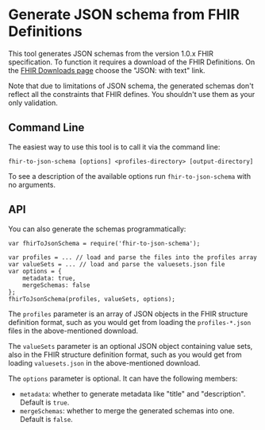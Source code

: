 # Generate JSON schema from FHIR Definitions

This tool generates JSON schemas from the version 1.0.x FHIR specification. To function it requires a download of the FHIR Definitions. On the [FHIR Downloads page](https://www.hl7.org/fhir/downloads.html) choose the "JSON: with text" link.

Note that due to limitations of JSON schema, the generated schemas don't reflect all the constraints that FHIR defines. You shouldn't use them as your only validation.

## Command Line

The easiest way to use this tool is to call it via the command line:

	fhir-to-json-schema [options] <profiles-directory> [output-directory]

To see a description of the available options run `fhir-to-json-schema` with no arguments.

## API

You can also generate the schemas programmatically:

	var fhirToJsonSchema = require('fhir-to-json-schema');

	var profiles = ... // load and parse the files into the profiles array
	var valueSets = ... // load and parse the valuesets.json file
	var options = {
		metadata: true,
		mergeSchemas: false
	};
	fhirToJsonSchema(profiles, valueSets, options);

The `profiles` parameter is an array of JSON objects in the FHIR structure definition format, such as you would get from loading the `profiles-*.json` files in the above-mentioned download.

The `valueSets` parameter is an optional JSON object containing value sets, also in the FHIR structure definition format, such as you would get from loading `valuesets.json` in the above-mentioned download.

The `options` parameter is optional. It can have the following members:

* `metadata`: whether to generate metadata like "title" and "description". Default is `true`.
* `mergeSchemas`: whether to merge the generated schemas into one. Default is `false`.
